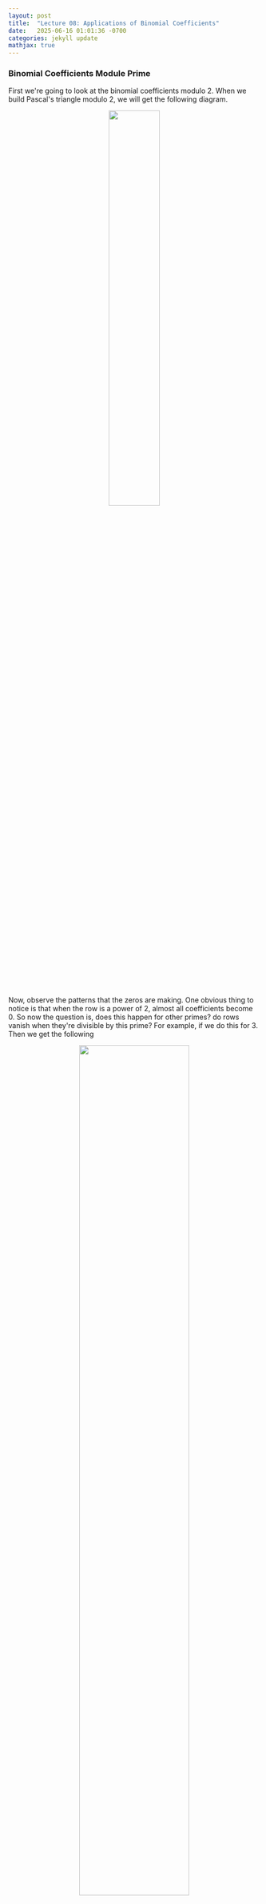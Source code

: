 ```yaml
---
layout: post
title:  "Lecture 08: Applications of Binomial Coefficients"
date:   2025-06-16 01:01:36 -0700
categories: jekyll update
mathjax: true
---
```

<!-------------------------------------------------------------------------->
<h3>Binomial Coefficients Module Prime</h3>
First we're going to look at the binomial coefficients modulo 2. When we build Pascal's triangle modulo 2, we will get the following diagram.

<p style="text-align:center;"><img src="{{ site.url }}/assets/math/number-theory/binary-pascal.png" width="45%" class="center"></p>

Now, observe the patterns that the zeros are making. One obvious thing to notice is that when the row is a power of 2, almost all coefficients become 0. So now the question is, does this happen for other primes? do rows vanish when they're divisible by this prime? For example, if we do this for 3. Then we get the following
<p style="text-align:center;"><img src="{{ site.url }}/assets/math/number-theory/pascal-mod-3.png" width="66%" class="center"></p>
Note here that the dark square is 2, the light square 1 and the empty squares represent 0. So we do get the same pattern. All the rows divisible by 3 mostly vanish. It turns out, this happens for any prime $$p$$. In general
<div>
$$
\begin{align*}
\binom{p}{k} \bmod p = 0 \quad \text{ if } 0 < k < p.
\end{align*}
$$
</div>
One way to show this is by using the explicit definition 
<div>
$$
\begin{align*}
\frac{p!}{k!}{(p-k)!} \bmod p
\end{align*}
$$
</div>
Observe here that $$p!$$ is divisible by $$p$$. $$k!$$ and $$(p-k)!$$ are only divisible by $$p$$ if $$k = 0$$ or $$k = p$$. So as long as $$0 < k < p$$, we know that $$\binom{p}{k} \bmod p = 0$$. This property about primes and binomial coefficients  gives us the following application. Consider expanding $$(x+y)^p$$. Then we would get something like $$(x+y)^p = x^p + y^p + p($$some other term$$)$$. For example
<div>
$$
\begin{align*}
(x+y)^5 = x^5 + y^5 + 5(x^4y + 2x^3y^2 + 2x^2y^3 + xy^4)
\end{align*}
$$
</div>
So all the other terms are multiples of 5. So when we take this module 5, you will see that 
<div>
$$
\begin{align*}
(x+y)^5 \bmod 5 = x^5 + y^5
\end{align*}
$$
</div>
In general,
<div>
$$
\begin{align*}
(x+y)^p \bmod p = x^p + y^p
\end{align*}
$$
</div>
What about $$p^2$$? observe that
<div>
$$
\begin{align*}
(x+y)^{p^2} &= [x^p + y^p + p(\cdots)]^p \\
            &= x^{p^2} + y^{p^2} + p(\cdots)^p
\end{align*}
$$
</div>
Thus
<div>
$$
\begin{align*}
\binom{p^2}{k} \bmod p = 0 \quad \text{ if } 0 < k < p.
\end{align*}
$$
</div>
<!-------------------------------------------------------------------------->
<hr>
<h3># of Times a Prime Divides a Binomial Coefficient</h3>
Sometimes it is useful to know how many times does a prime divides a binomial coefficient. Recall that the explicit definition is $$\binom{n}{k} = \frac{n!}{(n-k)!}$$. First, take the numerator. How many times does $$p$$ divide $$n!$$? For example, how many times does 2 divide $$8!$$?  Write the expansion of $$8!$$ as follows
<div>
$$
\begin{align*}
8! = 8 \cdot 7 \cdot 6 \cdot 5 \cdot 4 \cdot 3 \cdot 2 \cdot 1
\end{align*}
$$
</div>
We have 4 even numbers. Each one of them divides 2. So we have $$2^4$$ as a factor. We can add an extra factor of 2 for $$4$$ and $$8$$. Finally, we still need to a final factor of 2 for 8. So we have $$2^7$$. In general, if we want to know how many times does $$p$$ divide $$n!$$, then we list the numbers from $$1$$ all the way to $$n$$ which will include numbers divisible by $$p$$ like $$p$$ itself, $$2p$$ and other multiples of $$p$$. So
<div>
$$
\begin{align*}
1, 2, 3, \cdots, p, \cdots ,2p, \cdots ,(n-1), n
\end{align*}
$$
</div>
Intuitively, it is easy to see that we just need to know how many copies of $$p$$ are $$n$$. In fact, there are $$[\frac{n}{p}]$$ copies where $$[]$$ means the integer part of the number. That's not everything though since $$p^2$$ is also divisible by $$p$$ so we want to count all the copies of $$p^2$$ as well and that's $$[\frac{n}{p^2}]$$. Similarly, we need to count the number of copies of $$p^3$$, $$p^4$$ and so. Thus, the total number of times $$p$$ divides $$n!$$ is
<div>
$$
\begin{align*}
\left[\frac{n}{p}\right] + \left[\frac{n}{p^2}\right] + \left[\frac{n}{p^3}\right] + \cdots
\end{align*}
$$
</div>
Observe now that this sum is slightly less than the geometric series
<div>
$$
\begin{align*}
\left[\frac{n}{p}\right] + \left[\frac{n}{p^2}\right] + \left[\frac{n}{p^3}\right] + \cdots < \frac{n}{p} + \frac{n}{p^2} + \frac{n}{p^3} \cdots = \frac{n}{p-1}.
\end{align*}
$$
</div>
<!-------------------------------------------------------------------------->
<hr>
<h3>Example</h3>
Take 1000! how many zeros does it have? so we want to count how many times does 2 divide 1000! and also how many times does 5 divide this number. The number of times 5 divides 1000! is
<div>
$$
\begin{align*}
\left[\frac{1000}{5}\right] + \left[\frac{1000}{5^2}\right] + \left[\frac{1000}{5^3}\right] + \left[\frac{1000}{5^4}\right]
\end{align*}
$$
</div>
But note here that once we compute $$\left[\frac{1000}{5}\right] = 200$$, then for the next computation, we just divide this number by 5 again.
<div>
$$
\begin{align*}
200 + \left(\left[\frac{200}{5}\right]=40\right) + \left(\left[\frac{40}{5}\right]=8\right) + \left(\left[\frac{8}{5}\right]=1\right) = 249
\end{align*}
$$
</div>
Similarly for 2,
<div>
$$
\begin{align*}
\left[\frac{1000}{2}\right]&=500 \\
\left[\frac{500}{2}\right]&=250 \\
\left[\frac{250}{2}\right]&=125
\end{align*}
$$
</div>
But we don't need to continue dividing as we have already passed the count of 249 in step 1. We stop since now we have exactly 249 zeros.
<!-------------------------------------------------------------------------->
<hr>
<h3>Example</h3>
Suppose we want to find the number of times 7 divides $$\binom{100}{40}$$. The number of times 7 divides 100 is
<div>
$$
\begin{align*}
\left[\frac{100}{7}\right]&=14 \\
\left[\frac{14}{7}\right]&=2
\end{align*}
$$
</div>
So we have 7 dividing 100 16 times. While the number of times 7 divides 40 is
<div>
$$
\begin{align*}
\left[\frac{40}{7}\right]&=5
\end{align*}
$$
</div>
is just 5 times. Finally, the number of times 7 divides 7 is
<div>
$$
\begin{align*}
\left[\frac{60}{7}\right]&=8 \\
\left[\frac{8}{7}\right]&=1
\end{align*}
$$
</div>
So it's 9 times. Thus, the number of times 7 divides $$\binom{100}{40}$$ is $$16 - 5 - 9 = 2$$. 
<!-------------------------------------------------------------------------->
<hr>
<h3>How Big are Binomial Coefficients?</h3>
A crude estimate would be to look at the sum of the $$n$$th row in Pascal's triangle which we found in the last lecture to be $$2^n$$. Thus
<div>
$$
\begin{align*}
\binom{n}{k} \leq 2^n 
\end{align*}
$$
</div>
We can also give a lower bound by observing that
<div>
$$
\begin{align*}
2^{2n} = \binom{2n}{0} + \binom{2n}{1} + \cdots + \binom{2n}{n} + \cdots + \binom{2n}{2n}
\end{align*}
$$
</div>
and noticing here that we have exactly $$2n+1$$ terms and that $$\binom{2n}{k}$$ is the largest coefficient among these $$2n+1$$ coefficients. If we assume that every single coefficient is as large as the largest one, then
<div>
$$
\begin{align*}
2^{2n} &\leq (2n+1) \binom{2n}{n}
\end{align*}
$$
</div> 
which then gives us the bound
<div>
$$
\begin{align*}
2^{2n} \geq \binom{2n}{n} \geq \frac{2^{2n}}{(2n+1)}
\end{align*}
$$
</div> 
We can also use Stirling's Formula to precisely compute the binomial coefficients using  
<div>
$$
\begin{align*}
n! \approx n^{n+\frac{1}{2}}e^{-n}\sqrt{2\pi}
\end{align*}
$$
</div> 
<!-------------------------------------------------------------------------->
<hr>
<h3>An Upper Bound on the Number of Primes \(\leq n\)?</h3>
As an application, we can try to estimate how many primes are there that are less than or equal to $$n$$. Let the number of primes $$\leq n$$ be $$\pi(n)$$. The prime number theorem gives us the estimate of $$\pi(n) \approx \frac{n}{\log n}$$. However, the prime number theorem is difficult to prove. So we will instead use the binomial coefficients to prove a slightly weaker version of it as follows
<div>
$$
\begin{align*}
\frac{1}{2} \frac{n}{\log n} \leq \pi(n) \leq 2\frac{n}{\log n}
\end{align*}
$$
</div> 
The key idea is to look at the binomial coefficient of $$\binom{2n}{n}$$ and the number of primes diving it. So suppose that $$2 < p < 2n$$. Then $$p$$ divides $$\binom{2n}{n}$$ exactly once. why?
<div>
$$
\begin{align*}
\binom{2n}{n} = \frac{2n!}{(2n-n)!n!} = \frac{2n!}{n!n!}
\end{align*}
$$
</div>
$$p$$ divides $$2n!$$ but it doesn't divide $$n!$$. So $$p$$ divides $$\binom{2n}{n}$$ once. Now, take the product of all primes $$p$$ between $$2$$ and $$2n$$. Each one of these primes divides $$\binom{2n}{n}$$ once. so their product must divide $$\binom{2n}{n}$$ as well
<div>
$$
\begin{align*}
\prod_{2 < p < 2n} p \mid \binom{2n}{n}
\end{align*}
$$
</div>
And this gives the lower bound below
<div>
$$
\begin{align*}
\prod_{2 < p < 2n} p \leq \binom{2n}{n}
\end{align*}
$$
</div>
But we already saw earlier that we can also bound $$\binom{2n}{n}$$ as follows
<div>
$$
\begin{align*}
\prod_{2 < p < 2n} p \leq \binom{2n}{n} \leq 2^{2n}
\end{align*}
$$
</div>
So now let's take the log of each side
<div>
$$
\begin{align*}
\sum_{2 < p < 2n} \log p \leq 2n \log 2
\end{align*}
$$
</div>
Now, for any prime $$p$$ in the interval $$[n,2n]$$, we know that $$p \geq n$$. Thus, $$\log p \geq \log n$$. Let $$\pi(n,2n)$$ be the number of primes in the interval $$[n,2n]$$. Then, the sum of logarithms of primes in the interval $$[2,2n]$$ is at least:
<div>
$$
\begin{align*}
\sum_{2 < p < 2n} \log p \geq \pi(n,2n) \cdot \log n
\end{align*}
$$
</div>
This gives us the inequality
<div>
$$
\begin{align*}
\pi(n,2n) \cdot \log n &\leq 2n \log 2
\end{align*}
$$
</div>
We can now solve for the number of primes to see that
<div>
$$
\begin{align*}
\pi(n,2n) &\leq \log 2 \cdot \frac{2n}{\log n}
\end{align*}
$$
</div>
But then with some additional work (TODO?), we can get to 
<div>
$$
\begin{align*}
\pi(n) &\leq \frac{2n}{\log n}
\end{align*}
$$
</div>
<!-------------------------------------------------------------------------->
<hr>
<h3>A Lower Bound on the Number of Primes \(\leq n\)?</h3>
What about a lower bound on the number of primes?



<!-------------------------------------------------------------------------->
<hr>
<h3>References</h3>
<ul>
<li><a href="https://www.youtube.com/watch?v=TBolWCObRgg">Math115a by Richard E Borcherds</a></li>
</ul>






















